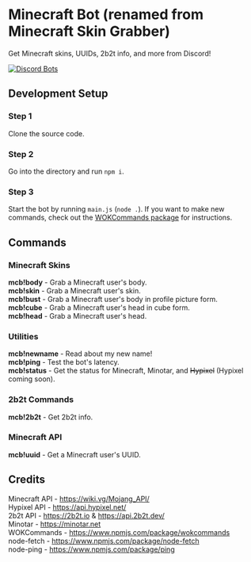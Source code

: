 # Minecraft Bot (renamed from Minecraft Skin Grabber)
Get Minecraft skins, UUIDs, 2b2t info, and more from Discord!

[![Discord Bots](https://top.gg/api/widget/739577411716513832.svg)](https://top.gg/bot/739577411716513832)

## Development Setup
### Step 1
Clone the source code.

### Step 2
Go into the directory and run `npm i`.

### Step 3
Start the bot by running `main.js` (`node .`). If you want to make new commands, check out the [WOKCommands package](https://www.npmjs.com/package/wokcommands) for instructions.

## Commands

### Minecraft Skins
**mcb!body** - Grab a Minecraft user's body.<br>**mcb!skin** - Grab a Minecraft user's skin.<br>**mcb!bust** - Grab a Minecraft user's body in profile picture form.<br>**mcb!cube** - Grab a Minecraft user's head in cube form.<br>**mcb!head** - Grab a Minecraft user's head.

### Utilities
**mcb!newname** - Read about my new name!<br>**mcb!ping** - Test the bot's latency.<br>**mcb!status** - Get the status for Minecraft, Minotar, and ~~Hypixel~~ (Hypixel coming soon).

### 2b2t Commands
**mcb!2b2t** - Get 2b2t info.

### Minecraft API
**mcb!uuid** - Get a Minecraft user's UUID.

## Credits
Minecraft API - https://wiki.vg/Mojang_API/<br>Hypixel API - https://api.hypixel.net/<br>2b2t API - https://2b2t.io & https://api.2b2t.dev/<br>Minotar - https://minotar.net<br>WOKCommands - https://www.npmjs.com/package/wokcommands<br>node-fetch - https://www.npmjs.com/package/node-fetch<br>node-ping - https://www.npmjs.com/package/ping